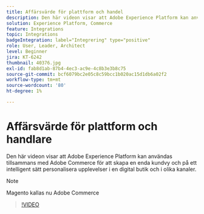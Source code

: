 ```yaml
---
title: Affärsvärde för plattform och handel
description: Den här videon visar att Adobe Experience Platform kan användas tillsammans med Magento Commerce för att skapa en enda bild av kunderna och på ett intelligent sätt personalisera upplevelser i en digital butik och i olika kanaler.
solution: Experience Platform, Commerce
feature: Integrations
topic: Integrations
badgeIntegration: label="Integrering" type="positive"
role: User, Leader, Architect
level: Beginner
jira: KT-6242
thumbnail: 40376.jpg
exl-id: fab8d1ab-87b4-4ec3-ac9e-4c8b3e3b8c75
source-git-commit: bcf6079bc2e05c8c59bcc1b020ac15d1db6a02f2
workflow-type: tm+mt
source-wordcount: '80'
ht-degree: 1%

---
```


# Affärsvärde för plattform och handlare

Den här videon visar att Adobe Experience Platform kan användas tillsammans med Adobe Commerce för att skapa en enda kundvy och på ett intelligent sätt personalisera upplevelser i en digital butik och i olika kanaler.

>[!NOTE]
>
> Magento kallas nu Adobe Commerce


>[!VIDEO](https://video.tv.adobe.com/v/40376?quality=12&learn=on)

